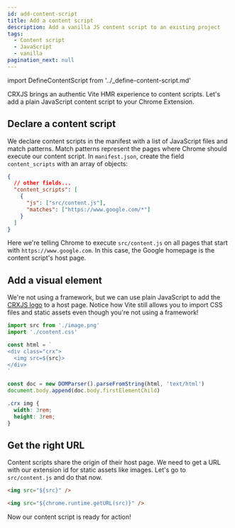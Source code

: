 ```yaml
---
id: add-content-script
title: Add a content script
description: Add a vanilla JS content script to an existing project
tags:
  - Content script
  - JavaScript
  - vanilla
pagination_next: null
---
```


import DefineContentScript from '../\_define-content-script.md'

CRXJS brings an authentic Vite HMR experience to content scripts. Let's add a
plain JavaScript content script to your Chrome Extension.

<DefineContentScript/>

## Declare a content script

We declare content scripts in the manifest with a list of JavaScript files and
match patterns. Match patterns represent the pages where Chrome should execute
our content script. In `manifest.json`, create the field `content_scripts` with
an array of objects:

```json title=manifest.json
{
  // other fields...
  "content_scripts": [
    {
      "js": ["src/content.js"],
      "matches": ["https://www.google.com/*"]
    }
  ]
}
```

Here we're telling Chrome to execute `src/content.js` on all pages that start
with `https://www.google.com`. In this case, the Google homepage is the content
script's host page.

## Add a visual element

We're not using a framework, but we can use plain JavaScript to add the
[CRXJS logo](./assets/image.png) to a host page. Notice how Vite still allows
you to import CSS files and static assets even though you're not using a
framework!

```javascript title=src/content.js
import src from './image.png'
import './content.css'

const html = `
<div class="crx">
  <img src=${src}>
</div>
`

const doc = new DOMParser().parseFromString(html, 'text/html')
document.body.append(doc.body.firstElementChild)
```

```css title=src/content.css
.crx img {
  width: 3rem;
  height: 3rem;
}
```

## Get the right URL

Content scripts share the origin of their host page. We need to get a URL with
our extension id for static assets like images. Let's go to `src/content.js` and
do that now.

```html title="An imported asset path won't work"
<img src="${src}" />
```

```html title="Use chrome.runtime.getURL() to get the right url"
<img src="${chrome.runtime.getURL(src)}" />
```

Now our content script is ready for action!
